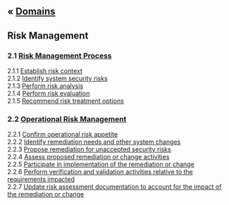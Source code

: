 &laquo; [Domains](../index.md)
---
## Risk Management

### 2.1 [Risk Management Process](task-2.1.md) 
2.1.1 [Establish risk context][211]  
2.1.2 [Identify system security risks ][212]  
2.1.3 [Perform risk analysis ][213]  
2.1.4 [Perform risk evaluation][214]  
2.1.5 [Recommend risk treatment options][215]  

### 2.2 [Operational Risk Management](task-2.2.md)
2.2.1 [Confirm operational risk appetite][221]  
2.2.2 [Identify remediation needs and other system changes][222]   
2.2.3 [Propose remediation for unaccepted security risks][223]   
2.2.4 [Assess proposed remediation or change activities ][224]  
2.2.5 [Participate in implementation of the remediation or change][225]   
2.2.6 [Perform verification and validation activities relative to the requirements impacted][226]   
2.2.7 [Update risk assessment documentation to account for the impact of the remediation or change][227]  


[211]: task-2.1.md#211
[212]: task-2.1.md#212
[213]: task-2.1.md#213
[214]: task-2.1.md#214
[215]: task-2.1.md#215
[221]: task-2.2.md#221
[222]: task-2.2.md#222
[223]: task-2.2.md#223
[224]: task-2.2.md#224
[225]: task-2.2.md#225
[226]: task-2.2.md#226
[227]: task-2.2.md#227
<!--stackedit_data:
eyJoaXN0b3J5IjpbLTE1ODIwNjIyNTNdfQ==
-->